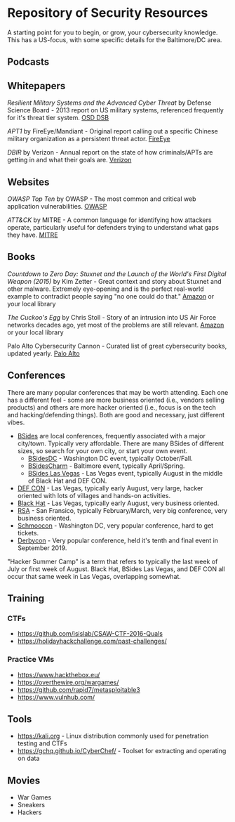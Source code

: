 # Repository of Security Resources

A starting point for you to begin, or grow, your cybersecurity knowledge. This has a US-focus, with some specific details for the Baltimore/DC area.

## Podcasts


## Whitepapers

*Resilient Military Systems and the Advanced Cyber Threat* by Defense Science Board - 2013 report on US military systems, referenced frequently for it's threat tier system. [OSD DSB](https://dsb.cto.mil/reports/2010s/ResilientMilitarySystemsCyberThreat.pdf)

*APT1* by FireEye/Mandiant - Original report calling out a specific Chinese military organization as a persistent threat actor. [FireEye](https://www.fireeye.com/content/dam/fireeye-www/services/pdfs/mandiant-apt1-report.pdf)

*DBIR* by Verizon - Annual report on the state of how criminals/APTs are getting in and what their goals are. [Verizon](http://www.verizonenterprise.com/verizon-insights-lab/dbir/)

## Websites

*OWASP Top Ten* by OWASP - The most common and critical web application vulnerabilities. [OWASP](https://www.owasp.org/index.php/Category:OWASP_Top_Ten_Project)

*ATT&CK* by MITRE - A common language for identifying how attackers operate, particularly useful for defenders trying to understand what gaps they have. [MITRE](https://attack.mitre.org/)

## Books

*Countdown to Zero Day: Stuxnet and the Launch of the World's First Digital Weapon (2015)*	by Kim Zetter - Great context and story about Stuxnet and other malware. Extremely eye-opening and is the perfect real-world example to contradict people saying "no one could do that." [Amazon](https://www.amazon.com/Countdown-Zero-Day-Stuxnet-Digital/dp/0770436196) or your local library

*The Cuckoo's Egg* by Chris Stoll - Story of an intrusion into US Air Force networks decades ago, yet most of the problems are still relevant. [Amazon](https://www.amazon.com/Cuckoos-Egg-Tracking-Computer-Espionage/dp/1416507787) or your local library

Palo Alto Cybersecurity Cannon - Curated list of great cybersecurity books, updated yearly. [Palo Alto](https://cybercanon.paloaltonetworks.com/)

## Conferences

There are many popular conferences that may be worth attending. Each one has a different feel - some are more business oriented (i.e., vendors selling products) and others are more hacker oriented (i.e., focus is on the tech and hacking/defending things). Both are good and necessary, just different vibes.

- [BSides](http://www.securitybsides.com/w/page/12194156/FrontPage) are local conferences, frequently associated with a major city/town. Typically very affordable. There are many BSides of different sizes, so search for your own city, or start your own event.
  - [BSidesDC](http://www.bsidesdc.org/) - Washington DC event, typically October/Fall.
  - [BSidesCharm](http://www.bsidescharm.com/) - Baltimore event, typically April/Spring.
  - [BSides Las Vegas](https://www.bsideslv.org/) - Las Vegas event, typically August in the middle of Black Hat and DEF CON.
- [DEF CON](https://defcon.org/) - Las Vegas, typically early August, very large, hacker oriented with lots of villages and hands-on activities.
- [Black Hat](https://www.blackhat.com/) - Las Vegas, typically early August, very business oriented.
- [RSA](https://www.rsaconference.com/) - San Fransico, typically February/March, very big conference, very business oriented.
- [Schmoocon](https://shmoocon.org/) - Washington DC, very popular conference, hard to get tickets.
- [Derbycon](https://www.derbycon.com/) - Very popular conference, held it's tenth and final event in September 2019.

"Hacker Summer Camp" is a term that refers to typically the last week of July or first week of August. Black Hat, BSides Las Vegas, and DEF CON all occur that same week in Las Vegas, overlapping somewhat.

## Training

### CTFs
- https://github.com/isislab/CSAW-CTF-2016-Quals
- https://holidayhackchallenge.com/past-challenges/

### Practice VMs
- https://www.hackthebox.eu/
- https://overthewire.org/wargames/
- https://github.com/rapid7/metasploitable3
- https://www.vulnhub.com/

## Tools

- https://kali.org - Linux distribution commonly used for penetration testing and CTFs
- https://gchq.github.io/CyberChef/ - Toolset for extracting and operating on data

## Movies

- War Games
- Sneakers
- Hackers
